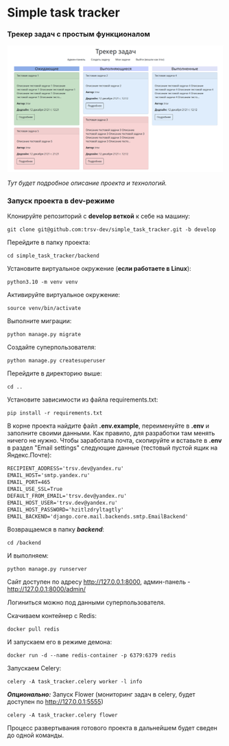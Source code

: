 # Simple task tracker

### Трекер задач с простым функционалом


![img.png](img.png)


_Тут будет подробное описание проекта и технологий._

### Запуск проекта в dev-режиме
Клонируйте репозиторий с **develop веткой** к себе на машину:
```
git clone git@github.com:trsv-dev/simple_task_tracker.git -b develop
```
Перейдите в папку проекта:
```
cd simple_task_tracker/backend
```
Установите виртуальное окружение (**если работаете в Linux**):
```
python3.10 -m venv venv
```
Активируйте виртуальное окружение:
```
source venv/bin/activate
```
Выполните миграции:
```
python manage.py migrate
```
Создайте суперпользователя:
```
python manage.py createsuperuser
```
Перейдите в директорию выше:
```
cd ..
```
Установите зависимости из файла requirements.txt:
```
pip install -r requirements.txt
``` 
В корне проекта найдите файл **.env.example**, переименуйте в **.env** и заполните своими данными.
Как правило, для разработки там менять ничего не нужно. Чтобы заработала почта, скопируйте и вставьте в
**.env** в раздел "Email settings" следующие данные (тестовый пустой ящик на Яндекс.Почте):
```
RECIPIENT_ADDRESS='trsv.dev@yandex.ru'
EMAIL_HOST='smtp.yandex.ru'
EMAIL_PORT=465
EMAIL_USE_SSL=True
DEFAULT_FROM_EMAIL='trsv.dev@yandex.ru'
EMAIL_HOST_USER='trsv.dev@yandex.ru'
EMAIL_HOST_PASSWORD='hzitlzdryltagtly'
EMAIL_BACKEND='django.core.mail.backends.smtp.EmailBackend'
```
Возвращаемся в папку **_backend_**:
```
cd /backend
```
И выполняем:
```
python manage.py runserver
```
Сайт доступен по адресу http://127.0.0.1:8000, админ-панель - http://127.0.0.1:8000/admin/

Логиниться можно под данными суперпользователя.

Скачиваем контейнер с Redis:
```
docker pull redis
```
И запускаем его в режиме демона:
```
docker run -d --name redis-container -p 6379:6379 redis
```
Запускаем Celery:
```
celery -A task_tracker.celery worker -l info
```
**_Опционально:_** Запуск Flower (мониторинг задач в celery, будет доступен по http://127.0.0.1:5555)
```
celery -A task_tracker.celery flower
```

Процесс развертывания готового проекта в дальнейшем будет сведен до одной команды.